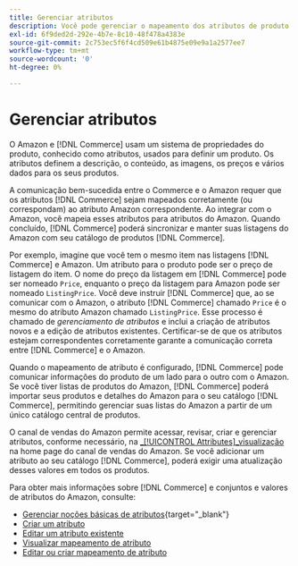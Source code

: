 ```yaml
---
title: Gerenciar atributos
description: Você pode gerenciar o mapeamento dos atributos de produto do Commerce para os atributos do Amazon para garantir informações precisas do produto entre os sistemas.
exl-id: 6f9ded2d-292e-4b7e-8c10-48f478a4383e
source-git-commit: 2c753ec5f6f4cd509e61b4875e09e9a1a2577ee7
workflow-type: tm+mt
source-wordcount: '0'
ht-degree: 0%

---
```


# Gerenciar atributos

O Amazon e [!DNL Commerce] usam um sistema de propriedades do produto, conhecido como atributos, usados para definir um produto. Os atributos definem a descrição, o conteúdo, as imagens, os preços e vários dados para os seus produtos.

A comunicação bem-sucedida entre o Commerce e o Amazon requer que os atributos [!DNL Commerce] sejam mapeados corretamente (ou correspondam) ao atributo Amazon correspondente. Ao integrar com o Amazon, você mapeia esses atributos para atributos do Amazon. Quando concluído, [!DNL Commerce] poderá sincronizar e manter suas listagens do Amazon com seu catálogo de produtos [!DNL Commerce].

Por exemplo, imagine que você tem o mesmo item nas listagens [!DNL Commerce] e Amazon. Um atributo para o produto pode ser o preço de listagem do item. O nome do preço da listagem em [!DNL Commerce] pode ser nomeado `Price`, enquanto o preço da listagem para Amazon pode ser nomeado `ListingPrice`. Você deve instruir [!DNL Commerce] que, ao se comunicar com o Amazon, o atributo [!DNL Commerce] chamado `Price` é o mesmo do atributo Amazon chamado `ListingPrice`. Esse processo é chamado de _gerenciamento de atributos_ e inclui a criação de atributos novos e a edição de atributos existentes. Certificar-se de que os atributos estejam correspondentes corretamente garante a comunicação correta entre [!DNL Commerce] e o Amazon.

Quando o mapeamento de atributo é configurado, [!DNL Commerce] pode comunicar informações do produto de um lado para o outro com o Amazon. Se você tiver listas de produtos do Amazon, [!DNL Commerce] poderá importar seus produtos e detalhes do Amazon para o seu catálogo [!DNL Commerce], permitindo gerenciar suas listas do Amazon a partir de um único catálogo central de produtos.

O canal de vendas do Amazon permite acessar, revisar, criar e gerenciar atributos, conforme necessário, na [_[!UICONTROL Attributes]_visualização](./attributes-view.md) na home page do canal de vendas do Amazon. Se você adicionar um atributo ao seu catálogo [!DNL Commerce], poderá exigir uma atualização desses valores em todos os produtos.

Para obter mais informações sobre [!DNL Commerce] e conjuntos e valores de atributos do Amazon, consulte:

- [Gerenciar noções básicas de atributos](https://docs.magento.com/user-guide/catalog/product-attributes.html){target=&quot;_blank&quot;}
- [Criar um atributo](./creating-attributes.md#create-an-attribute)
- [Editar um atributo existente](./creating-attributes.md#edit-an-attribute)
- [Visualizar mapeamento de atributo](./amazon-matching-attributes-values.md)
- [Editar ou criar mapeamento de atributo](./amazon-manually-update-incomplete-listing.md)
